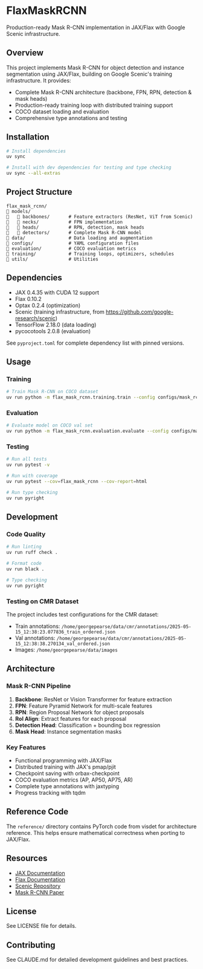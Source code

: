 # FlaxMaskRCNN

Production-ready Mask R-CNN implementation in JAX/Flax with Google Scenic infrastructure.

## Overview

This project implements Mask R-CNN for object detection and instance segmentation using JAX/Flax, building on Google Scenic's training infrastructure. It provides:

- Complete Mask R-CNN architecture (backbone, FPN, RPN, detection & mask heads)
- Production-ready training loop with distributed training support
- COCO dataset loading and evaluation
- Comprehensive type annotations and testing

## Installation

```bash
# Install dependencies
uv sync

# Install with dev dependencies for testing and type checking
uv sync --all-extras
```

## Project Structure

```
flax_mask_rcnn/
   models/
      backbones/       # Feature extractors (ResNet, ViT from Scenic)
      necks/           # FPN implementation
      heads/           # RPN, detection, mask heads
      detectors/       # Complete Mask R-CNN model
   data/                # Data loading and augmentation
   configs/             # YAML configuration files
   evaluation/          # COCO evaluation metrics
   training/            # Training loops, optimizers, schedules
   utils/               # Utilities
```

## Dependencies

- JAX 0.4.35 with CUDA 12 support
- Flax 0.10.2
- Optax 0.2.4 (optimization)
- Scenic (training infrastructure, from https://github.com/google-research/scenic)
- TensorFlow 2.18.0 (data loading)
- pycocotools 2.0.8 (evaluation)

See `pyproject.toml` for complete dependency list with pinned versions.

## Usage

### Training

```bash
# Train Mask R-CNN on COCO dataset
uv run python -m flax_mask_rcnn.training.train --config configs/mask_rcnn_r50_fpn.yaml
```

### Evaluation

```bash
# Evaluate model on COCO val set
uv run python -m flax_mask_rcnn.evaluation.evaluate --config configs/mask_rcnn_r50_fpn.yaml --checkpoint path/to/checkpoint
```

### Testing

```bash
# Run all tests
uv run pytest -v

# Run with coverage
uv run pytest --cov=flax_mask_rcnn --cov-report=html

# Run type checking
uv run pyright
```

## Development

### Code Quality

```bash
# Run linting
uv run ruff check .

# Format code
uv run black .

# Type checking
uv run pyright
```

### Testing on CMR Dataset

The project includes test configurations for the CMR dataset:

- Train annotations: `/home/georgepearse/data/cmr/annotations/2025-05-15_12:38:23.077836_train_ordered.json`
- Val annotations: `/home/georgepearse/data/cmr/annotations/2025-05-15_12:38:38.270134_val_ordered.json`
- Images: `/home/georgepearse/data/images`

## Architecture

### Mask R-CNN Pipeline

1. **Backbone**: ResNet or Vision Transformer for feature extraction
2. **FPN**: Feature Pyramid Network for multi-scale features
3. **RPN**: Region Proposal Network for object proposals
4. **RoI Align**: Extract features for each proposal
5. **Detection Head**: Classification + bounding box regression
6. **Mask Head**: Instance segmentation masks

### Key Features

- Functional programming with JAX/Flax
- Distributed training with JAX's pmap/pjit
- Checkpoint saving with orbax-checkpoint
- COCO evaluation metrics (AP, AP50, AP75, AR)
- Complete type annotations with jaxtyping
- Progress tracking with tqdm

## Reference Code

The `reference/` directory contains PyTorch code from visdet for architecture reference. This helps ensure mathematical correctness when porting to JAX/Flax.

## Resources

- [JAX Documentation](https://jax.readthedocs.io/)
- [Flax Documentation](https://flax.readthedocs.io/)
- [Scenic Repository](https://github.com/google-research/scenic)
- [Mask R-CNN Paper](https://arxiv.org/abs/1703.06870)

## License

See LICENSE file for details.

## Contributing

See CLAUDE.md for detailed development guidelines and best practices.

